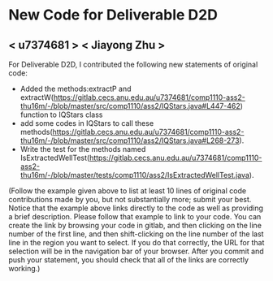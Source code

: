# New Code for Deliverable D2D

## < u7374681 > < Jiayong Zhu >

For Deliverable D2D, I contributed the following new statements of original code:

- Added the methods:extractP and extractW(https://gitlab.cecs.anu.edu.au/u7374681/comp1110-ass2-thu16m/-/blob/master/src/comp1110/ass2/IQStars.java#L447-462) function to IQStars class
- add some codes in IQStars to call these methods(https://gitlab.cecs.anu.edu.au/u7374681/comp1110-ass2-thu16m/-/blob/master/src/comp1110/ass2/IQStars.java#L268-273).
- Write the test for the methods named IsExtractedWellTest(https://gitlab.cecs.anu.edu.au/u7374681/comp1110-ass2-thu16m/-/blob/master/tests/comp1110/ass2/IsExtractedWellTest.java).

(Follow the example given above to list at least 10 lines of original  code contributions made by you, but not substantially more; submit your best. Notice that the example above links directly to the code as well as providing a brief description.   Please follow that example to link to your code.  You can create the link by browsing your code in gitlab, and then clicking on the line number of the first line, and then shift-clicking on the line number of the last line in the region you want to select.  If you do that correctly, the URL for that selection will be in the navigation bar of your browser.  After you commit and push your statement, you should check that all of the links are correctly working.)
